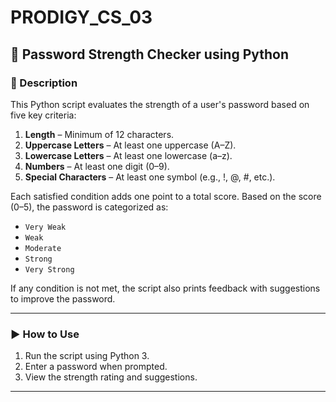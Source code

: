 # PRODIGY_CS_03
## 🔐 Password Strength Checker using Python

### 🧾 Description

This Python script evaluates the strength of a user's password based on five key criteria:

1. **Length** – Minimum of 12 characters.
2. **Uppercase Letters** – At least one uppercase (A–Z).
3. **Lowercase Letters** – At least one lowercase (a–z).
4. **Numbers** – At least one digit (0–9).
5. **Special Characters** – At least one symbol (e.g., !, @, #, etc.).

Each satisfied condition adds one point to a total score. Based on the score (0–5), the password is categorized as:

* `Very Weak`
* `Weak`
* `Moderate`
* `Strong`
* `Very Strong`

If any condition is not met, the script also prints feedback with suggestions to improve the password.

---

### ▶️ How to Use

1. Run the script using Python 3.
2. Enter a password when prompted.
3. View the strength rating and suggestions.

---
